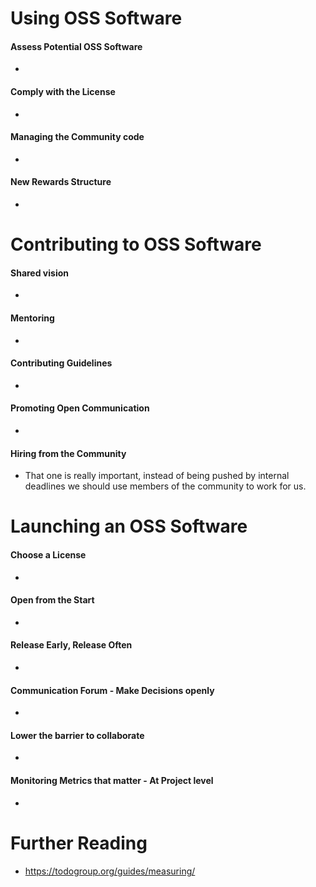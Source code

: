 # Using OSS Software

#### Assess Potential OSS Software
 - <Insert notes here>

#### Comply with the License
 - <Insert notes here>

#### Managing the Community code
 - <Insert notes here>

#### New Rewards Structure
 - <Insert notes here>


# Contributing to OSS Software

#### Shared vision
- <Insert notes here>

#### Mentoring 
 - <Insert notes here>

#### Contributing Guidelines
 - <Insert notes here>

#### Promoting Open Communication
 - <Insert notes here>

#### Hiring from the Community
- That one is really important, instead of being pushed by internal deadlines we should use members of the community to work for us.

# Launching an OSS Software

#### Choose a License
 - <Insert notes here>

#### Open from the Start
 - <Insert notes here>

#### Release Early, Release Often
 - <Insert notes here>

#### Communication Forum - Make Decisions openly
 - <Insert notes here>

#### Lower the barrier to collaborate
 - <Insert notes here>

#### Monitoring Metrics that matter - At Project level
 - <Insert notes here>


# Further Reading

- https://todogroup.org/guides/measuring/
